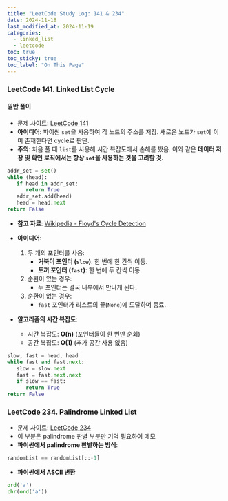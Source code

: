 ```yaml
---
title: "LeetCode Study Log: 141 & 234"
date: 2024-11-18
last_modified_at: 2024-11-19
categories:
  - linked_list
  - leetcode
toc: true
toc_sticky: true
toc_label: "On This Page"
---
```

### LeetCode 141. Linked List Cycle
#### 일반 풀이
- 문제 사이트: [LeetCode 141](https://leetcode.com/problems/linked-list-cycle/description/)
- **아이디어**: 파이썬 `set`을 사용하여 각 노드의 주소를 저장. 새로운 노드가 `set`에 이미 존재한다면 cycle로 판단.
- **주의**: 처음 풀 때 `list`를 사용해 시간 복잡도에서 손해를 봤음. 이와 같은 **데이터 저장 및 확인 로직에서는 항상 `set`을 사용하는 것을 고려할 것.**

```python
addr_set = set()
while (head):
   if head in addr_set:
      return True
   addr_set.add(head)
   head = head.next
return False

```


- **참고 자료**: [Wikipedia - Floyd's Cycle Detection](https://en.wikipedia.org/wiki/Cycle_detection#Floyd's_tortoise_and_hare)
- **아이디어**:
  1. 두 개의 포인터를 사용:
     - **거북이 포인터 (`slow`)**: 한 번에 한 칸씩 이동.
     - **토끼 포인터 (`fast`)**: 한 번에 두 칸씩 이동.
  2. 순환이 있는 경우:
     - 두 포인터는 결국 내부에서 만나게 된다.
  3. 순환이 없는 경우:
     - `fast` 포인터가 리스트의 끝(`None`)에 도달하며 종료.

- **알고리즘의 시간 복잡도**:
  - 시간 복잡도: **O(n)** (포인터들이 한 번만 순회)
  - 공간 복잡도: **O(1)** (추가 공간 사용 없음)

```python
slow, fast = head, head
while fast and fast.next:
   slow = slow.next
   fast = fast.next.next
   if slow == fast:
      return True
return False

```

### LeetCode 234. Palindrome Linked List
- 문제 사이트: [LeetCode 234](https://leetcode.com/problems/palindrome-linked-list/description/)
- 이 부분은 palindrome 판별 부분만 기억 필요하여 메모
- **파이썬에서 palindrome 판별하는 방식**:
```python
randomList == randomList[::-1]
```

- **파이썬에서 ASCII 변환**
```python
ord('a')
chr(ord('a'))
``` 